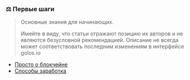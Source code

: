 ### ⚖️ Первые шаги

> Основные знания для начинающих.
>   
> Имейте в виду, что статьи отражают позицию их авторов и не являются безусловной рекомендацией. Описание не всегда может соответствовать последним изменениям в интерфейсе golos.io

* [Просто о блокчейне](/prosto-o-blokcheine.md)
* [Способы заработка](/1-introduction/zarabotok.md)



